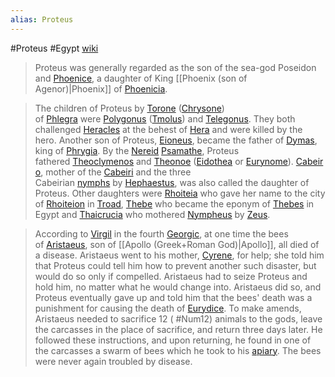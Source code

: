 ```yaml
---
alias: Proteus
---
```

#Proteus #Egypt 
[wiki](https://en.wikipedia.org/wiki/Proteus_of_Egypt)

>Proteus was generally regarded as the son of the sea-god Poseidon and [Phoenice](https://en.wikipedia.org/wiki/Phoenice_(mythology) "Phoenice (mythology)"), a daughter of King [[Phoenix (son of Agenor)|Phoenix]] of [Phoenicia](https://en.wikipedia.org/wiki/Phoenicia "Phoenicia").

>The children of Proteus by [Torone](https://en.wikipedia.org/wiki/Torone_(mythology) "Torone (mythology)") ([Chrysone](https://en.wikipedia.org/w/index.php?title=Chrysone&action=edit&redlink=1 "Chrysone (page does not exist)")) of [Phlegra](https://en.wikipedia.org/wiki/Phlegra_(mythology) "Phlegra (mythology)") were [Polygonus](https://en.wikipedia.org/wiki/Polygonus_(mythology) "Polygonus (mythology)") ([Tmolus](https://en.wikipedia.org/wiki/Tmolus_(father_of_Tantalus) "Tmolus (father of Tantalus)")) and [Telegonus](https://en.wikipedia.org/wiki/Telegonus "Telegonus"). They both challenged [Heracles](https://en.wikipedia.org/wiki/Heracles "Heracles") at the behest of [Hera](https://en.wikipedia.org/wiki/Hera "Hera") and were killed by the hero. Another son of Proteus, [Eioneus](https://en.wikipedia.org/wiki/Eioneus "Eioneus"), became the father of [Dymas](https://en.wikipedia.org/wiki/Dymas_of_Phrygia "Dymas of Phrygia"), king of [Phrygia](https://en.wikipedia.org/wiki/Phrygia "Phrygia"). By the [Nereid](https://en.wikipedia.org/wiki/Nereid "Nereid") [Psamathe](https://en.wikipedia.org/wiki/Psamathe_(Nereid) "Psamathe (Nereid)"), Proteus fathered [Theoclymenos](https://en.wikipedia.org/w/index.php?title=Theoclymenus_of_Egypt&action=edit&redlink=1 "Theoclymenus of Egypt (page does not exist)") and [Theonoe](https://en.wikipedia.org/wiki/Theonoe_of_Egypt "Theonoe of Egypt") ([Eidothea](https://en.wikipedia.org/wiki/Eidothea_(Greek_myth) "Eidothea (Greek myth)") or [Eurynome](https://en.wikipedia.org/wiki/Eurynome "Eurynome")). [Cabeiro](https://en.wikipedia.org/wiki/Cabeiro "Cabeiro"), mother of the [Cabeiri](https://en.wikipedia.org/wiki/Cabeiri "Cabeiri") and the three Cabeirian [nymphs](https://en.wikipedia.org/wiki/Nymph "Nymph") by [Hephaestus](https://en.wikipedia.org/wiki/Hephaestus "Hephaestus"), was also called the daughter of Proteus. Other daughters were [Rhoiteia](https://en.wikipedia.org/wiki/Rhoeteia "Rhoeteia") who gave her name to the city of [Rhoiteion](https://en.wikipedia.org/wiki/Rhoiteion "Rhoiteion") in [Troad](https://en.wikipedia.org/wiki/Troad "Troad"), [Thebe](https://en.wikipedia.org/wiki/Thebe_(Greek_myth) "Thebe (Greek myth)") who became the eponym of [Thebes](https://en.wikipedia.org/wiki/Thebes,_Egypt "Thebes, Egypt") in Egypt and [Thaicrucia](https://en.wikipedia.org/wiki/Thaicrucia "Thaicrucia") who mothered [Nympheus](https://en.wikipedia.org/wiki/Nympheus "Nympheus") by [Zeus](https://en.wikipedia.org/wiki/Zeus "Zeus").

>According to [Virgil](https://en.wikipedia.org/wiki/Virgil "Virgil") in the fourth [Georgic](https://en.wikipedia.org/wiki/Georgics "Georgics"), at one time the bees of [Aristaeus](https://en.wikipedia.org/wiki/Aristaeus "Aristaeus"), son of [[Apollo (Greek+Roman God)|Apollo]], all died of a disease. Aristaeus went to his mother, [Cyrene](https://en.wikipedia.org/wiki/Cyrene_(mythology) "Cyrene (mythology)"), for help; she told him that Proteus could tell him how to prevent another such disaster, but would do so only if compelled. Aristaeus had to seize Proteus and hold him, no matter what he would change into. Aristaeus did so, and Proteus eventually gave up and told him that the bees' death was a punishment for causing the death of [Eurydice](https://en.wikipedia.org/wiki/Eurydice "Eurydice"). To make amends, Aristaeus needed to sacrifice 12 ( #Num12) animals to the gods, leave the carcasses in the place of sacrifice, and return three days later. He followed these instructions, and upon returning, he found in one of the carcasses a swarm of bees which he took to his [apiary](https://en.wikipedia.org/wiki/Apiary "Apiary"). The bees were never again troubled by disease.


